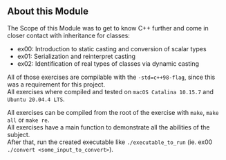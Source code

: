 ## About this Module
The Scope of this Module was to get to know C++ further and come in closer contact with inheritance for classes:
- ex00: Introduction to static casting and conversion of scalar types
- ex01: Serialization and reinterpret casting
- ex02: Identification of real types of classes via dynamic casting


All of those exercises are compilable with the `-std=c++98-flag`, since this was a requirement for this project.<br>
All exercises where compiled and tested on `macOS Catalina 10.15.7` and `Ubuntu 20.04.4 LTS`.


All exercises can be compiled from the root of the exercise with `make`, `make all` or `make re`.<br>
All exercises have a main function to demonstrate all the abilities of the subject.<br>
After that, run the created executable like `./executable_to_run` (ie. ex00 `./convert <some_input_to_convert>`).<br>

